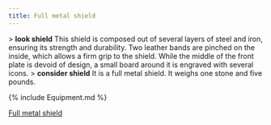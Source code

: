 ```yaml
---
title: Full metal shield
---
```


\> **look shield**
This shield is composed out of several layers of steel and iron,
ensuring
its strength and durability. Two leather bands are pinched on the
inside,
which allows a firm grip to the shield. While the middle of the front
plate is
devoid of design, a small board around it is engraved with several
icons.
\> **consider shield**
It is a full metal shield.
It weighs one stone and five pounds.

{% include Equipment.md %}

[Full metal shield](Category:_Shields "wikilink")